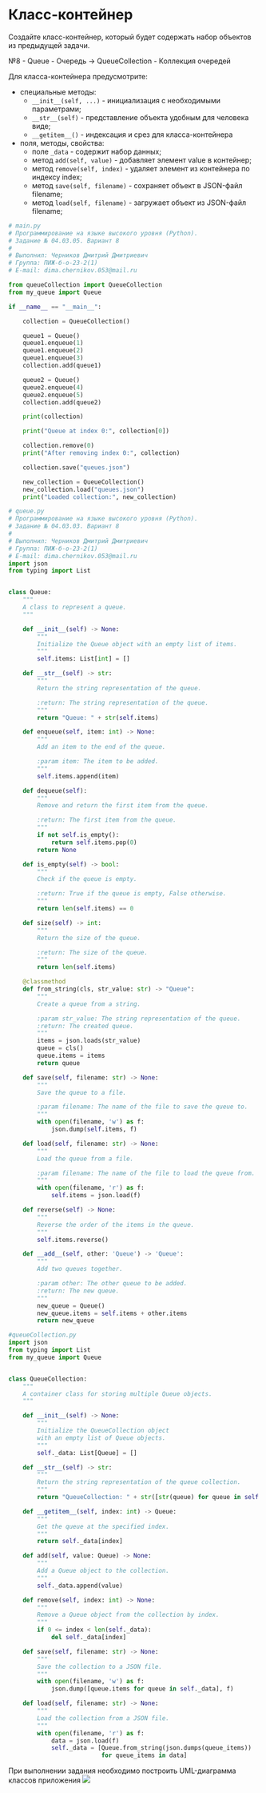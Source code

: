 # Класс-контейнер

Создайте класс-контейнер, который будет содержать набор объектов из предыдущей задачи.

№8 - Queue - Очередь -> QueueCollection - Коллекция очередей

Для класса-контейнера предусмотрите:
- специальные методы:
  - `__init__(self, ...)` - инициализация с необходимыми параметрами;
  - `__str__(self)` - представление объекта удобным для человека виде;
  - `__getitem__()` - индексация и срез для класса-контейнера
- поля, методы, свойства:
  - поле `_data` - содержит набор данных;
  - метод `add(self, value)` - добавляет элемент value в контейнер;
  - метод `remove(self, index)` - удаляет элемент из контейнера по индексу index;
  - метод `save(self, filename)` - сохраняет объект в JSON-файл filename;
  - метод `load(self, filename)` - загружает объект из JSON-файл filename;

```PYTHON
# main.py
# Программирование на языке высокого уровня (Python).
# Задание № 04.03.05. Вариант 8
#
# Выполнил: Черников Дмитрий Дмитриевич
# Группа: ПИЖ-б-о-23-2(1)
# E-mail: dima.chernikov.053@mail.ru

from queueCollection import QueueCollection
from my_queue import Queue

if __name__ == "__main__":

    collection = QueueCollection()

    queue1 = Queue()
    queue1.enqueue(1)
    queue1.enqueue(2)
    queue1.enqueue(3)
    collection.add(queue1)

    queue2 = Queue()
    queue2.enqueue(4)
    queue2.enqueue(5)
    collection.add(queue2)

    print(collection)

    print("Queue at index 0:", collection[0])

    collection.remove(0)
    print("After removing index 0:", collection)

    collection.save("queues.json")

    new_collection = QueueCollection()
    new_collection.load("queues.json")
    print("Loaded collection:", new_collection)
```

```PYTHON
# queue.py
# Программирование на языке высокого уровня (Python).
# Задание № 04.03.03. Вариант 8
#
# Выполнил: Черников Дмитрий Дмитриевич
# Группа: ПИЖ-б-о-23-2(1)
# E-mail: dima.chernikov.053@mail.ru
import json
from typing import List


class Queue:
    """
    A class to represent a queue.
    """

    def __init__(self) -> None:
        """
        Initialize the Queue object with an empty list of items.
        """
        self.items: List[int] = []

    def __str__(self) -> str:
        """
        Return the string representation of the queue.

        :return: The string representation of the queue.
        """
        return "Queue: " + str(self.items)

    def enqueue(self, item: int) -> None:
        """
        Add an item to the end of the queue.

        :param item: The item to be added.
        """
        self.items.append(item)

    def dequeue(self):
        """
        Remove and return the first item from the queue.

        :return: The first item from the queue.
        """
        if not self.is_empty():
            return self.items.pop(0)
        return None

    def is_empty(self) -> bool:
        """
        Check if the queue is empty.

        :return: True if the queue is empty, False otherwise.
        """
        return len(self.items) == 0

    def size(self) -> int:
        """
        Return the size of the queue.

        :return: The size of the queue.
        """
        return len(self.items)

    @classmethod
    def from_string(cls, str_value: str) -> "Queue":
        """
        Create a queue from a string.

        :param str_value: The string representation of the queue.
        :return: The created queue.
        """
        items = json.loads(str_value)
        queue = cls()
        queue.items = items
        return queue

    def save(self, filename: str) -> None:
        """
        Save the queue to a file.

        :param filename: The name of the file to save the queue to.
        """
        with open(filename, 'w') as f:
            json.dump(self.items, f)

    def load(self, filename: str) -> None:
        """
        Load the queue from a file.

        :param filename: The name of the file to load the queue from.
        """
        with open(filename, 'r') as f:
            self.items = json.load(f)

    def reverse(self) -> None:
        """
        Reverse the order of the items in the queue.
        """
        self.items.reverse()

    def __add__(self, other: 'Queue') -> 'Queue':
        """
        Add two queues together.

        :param other: The other queue to be added.
        :return: The new queue.
        """
        new_queue = Queue()
        new_queue.items = self.items + other.items
        return new_queue
```

```PYTHON
#queueCollection.py
import json
from typing import List
from my_queue import Queue


class QueueCollection:
    """
    A container class for storing multiple Queue objects.
    """

    def __init__(self) -> None:
        """
        Initialize the QueueCollection object
        with an empty list of Queue objects.
        """
        self._data: List[Queue] = []

    def __str__(self) -> str:
        """
        Return the string representation of the queue collection.
        """
        return "QueueCollection: " + str([str(queue) for queue in self._data])

    def __getitem__(self, index: int) -> Queue:
        """
        Get the queue at the specified index.
        """
        return self._data[index]

    def add(self, value: Queue) -> None:
        """
        Add a Queue object to the collection.
        """
        self._data.append(value)

    def remove(self, index: int) -> None:
        """
        Remove a Queue object from the collection by index.
        """
        if 0 <= index < len(self._data):
            del self._data[index]

    def save(self, filename: str) -> None:
        """
        Save the collection to a JSON file.
        """
        with open(filename, 'w') as f:
            json.dump([queue.items for queue in self._data], f)

    def load(self, filename: str) -> None:
        """
        Load the collection from a JSON file.
        """
        with open(filename, 'r') as f:
            data = json.load(f)
            self._data = [Queue.from_string(json.dumps(queue_items))
                          for queue_items in data]

```
При выполнении задания необходимо построить UML-диаграмма классов приложения
<image src="image.png">